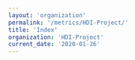 ```yaml
---
layout: 'organization'
permalink: '/metrics/HDI-Project/'
title: 'Index'
organization: 'HDI-Project'
current_date: '2020-01-26'
---
```

